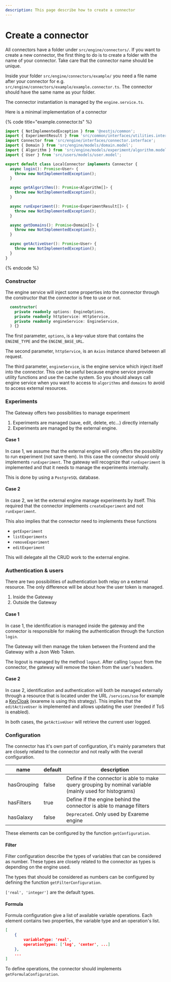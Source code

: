 ```yaml
---
description: This page describe how to create a connector
---
```


# Create a connector

All connectors have a folder under `src/engine/connectors/`. If you want to create a new connector, the first thing to do is to create a folder with the name of your connector. Take care that the connector name should be unique.&#x20;

Inside your folder `src/engine/connectors/example/` you need a file name after your connector for e.g. `src/engine/connectors/example/example.connector.ts`. The connector should have the same name as your folder.

The connector instantiation is managed by the `engine.service.ts`.

Here is a minimal implementation of a connector

{% code title="example.connector.ts" %}
```typescript
import { NotImplementedException } from '@nestjs/common';
import { ExperimentResult } from 'src/common/interfaces/utilities.interface';
import Connector from 'src/engine/interfaces/connector.interface';
import { Domain } from 'src/engine/models/domain.model';
import { Algorithm } from 'src/engine/models/experiment/algorithm.model';
import { User } from 'src/users/models/user.model';

export default class LocalConnector implements Connector {
  async login(): Promise<User> {
    throw new NotImplementedException();
  }

  async getAlgorithms(): Promise<Algorithm[]> {
    throw new NotImplementedException();
  }

  async runExperiment(): Promise<ExperimentResult[]> {
    throw new NotImplementedException();
  }

  async getDomains(): Promise<Domain[]> {
    throw new NotImplementedException();
  }

  async getActiveUser(): Promise<User> {
    throw new NotImplementedException();
  }
}
```
{% endcode %}

### Constructor

The engine service will inject some properties into the connector through the constructor that the connector is free to use or not.

```typescript
  constructor(
    private readonly options: EngineOptions,
    private readonly httpService: HttpService,
    private readonly engineService: EngineService,
  ) {}
```

The first parameter, `options`, is a key-value store that contains the `ENGINE_TYPE` and the `ENGINE_BASE_URL`.

The second parameter, `httpService`, is an `Axios` instance shared between all request.

The third parameter, `engineService`, is the engine service which inject itself into the connector. This can be useful because engine service provide utility functions and use the cache system. So you should always call engine service when you want to access to `algorithms` and `domains` to avoid to access external resources.

### Experiments

The Gateway offers two possibilities to manage experiment&#x20;

1. Experiments are managed (save, edit, delete, etc...) directly internally
2. Experiments are managed by the external engine.

#### Case 1

In case 1, we assume that the external engine will only offers the possibility to run experiment (not save them). In this case the connector should only implements `runExperiment`. The gateway will recognize that `runExperiment` is implemented and that it needs to manage the experiments internally.

This is done by using a `PostgreSQL` database.

#### Case 2

In case 2, we let the external engine manage experiments by itself. This required that the connector implements `createExperiment` and not `runExperiment`.

This also implies that the connector need to implements these functions

* `getExperiment`
* `listExperiments`
* `removeExperiment`
* `editExperiment`

This will delegate all the CRUD work to the external engine.&#x20;

### Authentication & users

There are two possibilities of authentication both relay on a external resource. The only difference will be about how the user token is managed.

1. Inside the Gateway
2. Outside the Gateway

#### Case 1

In case 1, the identification is managed inside the gateway and the connector is responsible for making the authentication through the function `login`.&#x20;

The Gateway will then manage the token between the Frontend and the Gateway with a Json Web Token.

The logout is managed by the method `logout`. After calling `logout` from the connector, the gateway will remove the token from the user's headers.

#### Case 2

In case 2, identification and authentication will both be managed externally through a resource that  is located under the URL `/services/sso` for example a [KeyCloak](https://www.keycloak.org/) (exareme is using this strategy). This implies that the `editActiveUser` is implemented and allows updating the user (needed if ToS is enabled).

In both cases, the `getActiveUser` will retrieve the current user logged.&#x20;

### Configuration

The connector has it's own part of configuration, it's mainly parameters that are closely related to the connector and not really with the overall configuration.

| name        | default | description                                                                                             |
| ----------- | ------- | ------------------------------------------------------------------------------------------------------- |
| hasGrouping | false   | Define if the connector is able to make query grouping by nominal variable (mainly used for histograms) |
| hasFilters  | true    | Define if the engine behind the connector is able to manage filters                                     |
| hasGalaxy   | false   | `Deprecated`. Only used by Exareme engine                                                               |

These elements can be configured by the function `getConfiguration`.

#### Filter

Filter configuration describe the types of variables that can be considered as number. These types are closely related to the connector as types is depending on the engine used.&#x20;

The types that should be considered as numbers can be configured by defining the function `getFilterConfiguration`.&#x20;

`['real', 'integer']` are the default types.

#### Formula

Formula configuration give a list of available variable operations. Each element contains two properties, the variable type and an operation's list.

```json
[
    {
        variableType: 'real',
        operationTypes: ['log', 'center', ...]
    },
    ...
]
```

To define operations, the connector should implements `getFormulaConfiguration`.



&#x20;

&#x20;

